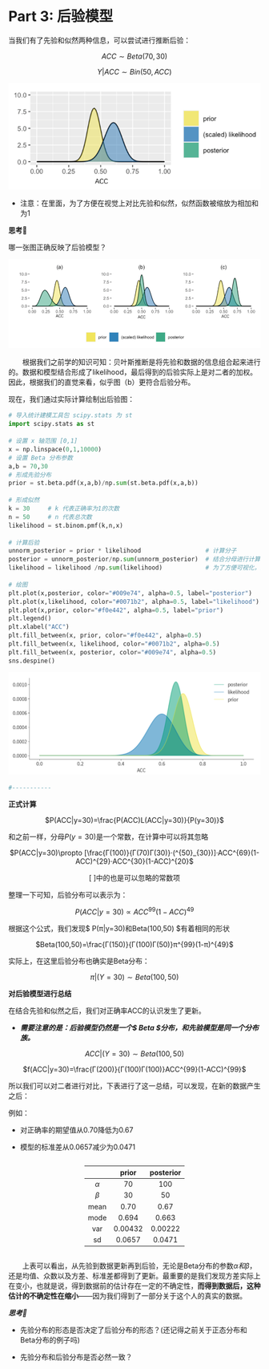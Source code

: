 # Part 3: 后验模型

当我们有了先验和似然两种信息，可以尝试进行推断后验：
<center>

$ACC\sim Beta(70,30)$

$Y|ACC\sim Bin(50,ACC)$
</center>

![alt text](image-10.png)

- 注意：在里面，为了方便在视觉上对比先验和似然，似然函数被缩放为相加和为1

**思考🧐**

哪一张图正确反映了后验模型？

![alt text](image-11.png)

&emsp;&emsp;根据我们之前学的知识可知：贝叶斯推断是将先验和数据的信息组合起来进行的。数据和模型结合形成了likelihood，最后得到的后验实际上是对二者的加权。因此，根据我们的直觉来看，似乎图（b）更符合后验分布。

现在，我们通过实际计算绘制出后验图：
```python
# 导入统计建模工具包 scipy.stats 为 st
import scipy.stats as st 

# 设置 x 轴范围 [0,1]
x = np.linspace(0,1,10000)
# 设置 Beta 分布参数
a,b = 70,30
# 形成先验分布 
prior = st.beta.pdf(x,a,b)/np.sum(st.beta.pdf(x,a,b))

# 形成似然
k = 30     # k 代表正确率为1的次数
n = 50     # n 代表总次数
likelihood = st.binom.pmf(k,n,x)

# 计算后验
unnorm_posterior = prior * likelihood                  # 计算分子
posterior = unnorm_posterior/np.sum(unnorm_posterior)  # 结合分母进行计算
likelihood = likelihood /np.sum(likelihood)            # 为了方便可视化，对似然进行类似后验的归一化操作 

# 绘图
plt.plot(x,posterior, color="#009e74", alpha=0.5, label="posterior")
plt.plot(x,likelihood, color="#0071b2", alpha=0.5, label="likelihood")
plt.plot(x,prior, color="#f0e442", alpha=0.5, label="prior")
plt.legend()
plt.xlabel("ACC")
plt.fill_between(x, prior, color="#f0e442", alpha=0.5)
plt.fill_between(x, likelihood, color="#0071b2", alpha=0.5)
plt.fill_between(x, posterior, color="#009e74", alpha=0.5)
sns.despine()
```

![alt text](image-12.png)

```python
#-----------
```

**正式计算**
<center>

$P(ACC|y=30)=\frac{P(ACC)L(ACC|y=30)}{P(y=30)}$
</center>

和之前一样，分母$P(y=30)$是一个常数，在计算中可以将其忽略

<center>

$P(ACC|y=30)\propto [\frac{Γ(100)}{Γ(70)Γ(30)}·(^{50}_{30})]·ACC^{69}(1-ACC)^{29}·ACC^{30}(1-ACC)^{20}$

[ ]中的也是可以忽略的常数项
</center>
整理一下可知，后验分布可以表示为：

<center>

$P(ACC|y=30)\propto ACC^{99}(1-ACC)^{49}$
</center>

根据这个公式，我们发现$ P(π|y=30)和Beta(100,50) $有着相同的形状
<center>

$Beta(100,50)=\frac{Γ(150)}{Γ(100)Γ(50)}π^{99}(1-π)^{49}$
</center>

实际上，在这里后验分布也确实是Beta分布：
<center>

$π|(Y=30)\sim Beta(100,50)$
</center>

**对后验模型进行总结**

在结合先验和似然之后，我们对正确率ACC的认识发生了更新。

- ***需要注意的是：后验模型仍然是一个$ Beta $分布，和先验模型是同一个分布族。***

<center>

$ACC|(Y=30)\sim Beta(100,50)$

$f(ACC|y=30)=\frac{Γ(200)}{Γ(100)Γ(100)}ACC^{99}(1-ACC)^{99}$
</center>

所以我们可以对二者进行对比，下表进行了这一总结，可以发现，在新的数据产生之后：

例如：

- 对正确率的期望值从0.70降低为0.67

- 模型的标准差从0.0657减少为0.0471

<style>
.center 
{
  width: auto;
  display: table;
  margin-left: auto;
  margin-right: auto;
}
</style>
<div class="center">

| | prior | posterior |
| :-----------: | :-----------: |:-----------: |
|$α$|70|100|
|$β$|30|50|
|mean|0.70|0.67|
|mode|0.694|0.663|
|var|0.00432|0.00222|
|sd|0.0657|0.0471|
</div>

&emsp;&emsp;上表可以看出，从先验到数据更新再到后验，无论是Beta分布的参数$α和β$，还是均值、众数以及方差、标准差都得到了更新。最重要的是我们发现方差实际上在变小，也就是说，得到数据前的估计存在一定的不确定性，**而得到数据后，这种估计的不确定性在缩小**——因为我们得到了一部分关于这个人的真实的数据。

***思考🧐***

- 先验分布的形态是否决定了后验分布的形态？(还记得之前关于正态分布和Beta分布的例子吗)

- 先验分布和后验分布是否必然一致？